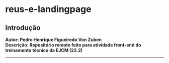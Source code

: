 # <strong>reus-e-landingpage

## Introdução

Autor: Pedro Henrique Figueiredo Von Zuben
<br>
Descrição: Repositório remoto feito para atividade front-end do treinamento técnico da EJCM (22.2)
<br>
<hr>